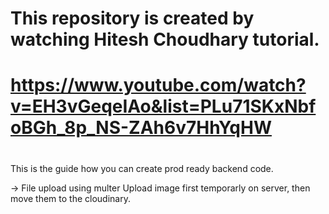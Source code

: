 # This repository is created by watching Hitesh Choudhary tutorial.

# https://www.youtube.com/watch?v=EH3vGeqeIAo&list=PLu71SKxNbfoBGh_8p_NS-ZAh6v7HhYqHW



# 
This is the guide how you can create prod ready backend code.


-> File upload using multer
Upload image first temporarly on server, then move them to the cloudinary.

